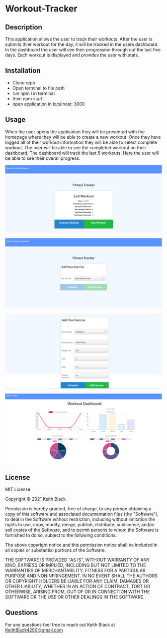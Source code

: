 # Workout-Tracker

## Description

This application allows the user to track their workouts. After the user is submits thier workout for the day, it will be tracked in the users dashboard. In the dashboard the user will see their progression through out the last five days. Each workout is displayed and provides the user with stats. 

## Installation

* Clone repo
* Open terminal to file path
* run npm i in terminal 
* then npm start
* open application in localhost: 3000


## Usage

When the user opens the application they will be presented with the homepage where they will be able to create a new workout. Once they have logged all of their workout information they will be able to select complete workout. The user will be able to see the completed workout on their dashboard. The dashboard will track the last 5 workouts. Here the user will be able to see their overall progress.

![Window screenshot](./img/homepage.png?raw=true "homepage")

![Window screenshot](./Img/newworkout.png?raw=true "Work Day Scheduler")

![Window screenshot](./Img/workoutform.png?raw=true "Work Day Scheduler")

![Window screenshot](./Img/dashboard.png?raw=true "Work Day Scheduler")

## License 

MIT License

Copyright © 2021 Keith Black

Permission is hereby granted, free of charge, to any person obtaining a copy of this software and associated documentation files (the "Software"), to deal in the Software without restriction, including without limitation the rights to use, copy, modify, merge, publish, distribute, sublicense, and/or sell copies of the Software, and to permit persons to whom the Software is furnished to do so, subject to the following conditions:

The above copyright notice and this permission notice shall be included in all copies or substantial portions of the Software.

THE SOFTWARE IS PROVIDED "AS IS", WITHOUT WARRANTY OF ANY KIND, EXPRESS OR IMPLIED, INCLUDING BUT NOT LIMITED TO THE WARRANTIES OF MERCHANTABILITY, FITNESS FOR A PARTICULAR PURPOSE AND NONINFRINGEMENT. IN NO EVENT SHALL THE AUTHORS OR COPYRIGHT HOLDERS BE LIABLE FOR ANY CLAIM, DAMAGES OR OTHER LIABILITY, WHETHER IN AN ACTION OF CONTRACT, TORT OR OTHERWISE, ARISING FROM, OUT OF OR IN CONNECTION WITH THE SOFTWARE OR THE USE OR OTHER DEALINGS IN THE SOFTWARE.

## Questions

For any questions feel free to reach out Keith Black at 
KeithBlack4290@gmail.com
